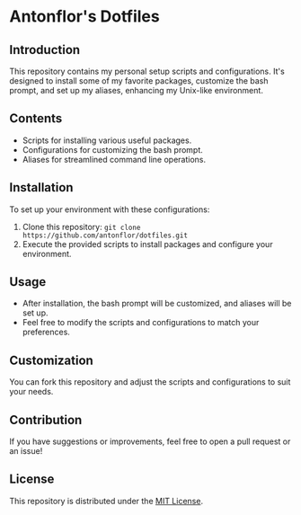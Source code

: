 
# Antonflor's Dotfiles

## Introduction
This repository contains my personal setup scripts and configurations. It's designed to install some of my favorite packages, customize the bash prompt, and set up my aliases, enhancing my Unix-like environment.

## Contents
- Scripts for installing various useful packages.
- Configurations for customizing the bash prompt.
- Aliases for streamlined command line operations.

## Installation
To set up your environment with these configurations:
1. Clone this repository: `git clone https://github.com/antonflor/dotfiles.git`
2. Execute the provided scripts to install packages and configure your environment.

## Usage
- After installation, the bash prompt will be customized, and aliases will be set up.
- Feel free to modify the scripts and configurations to match your preferences.

## Customization
You can fork this repository and adjust the scripts and configurations to suit your needs.

## Contribution
If you have suggestions or improvements, feel free to open a pull request or an issue!

## License
This repository is distributed under the [MIT License](LICENSE).
